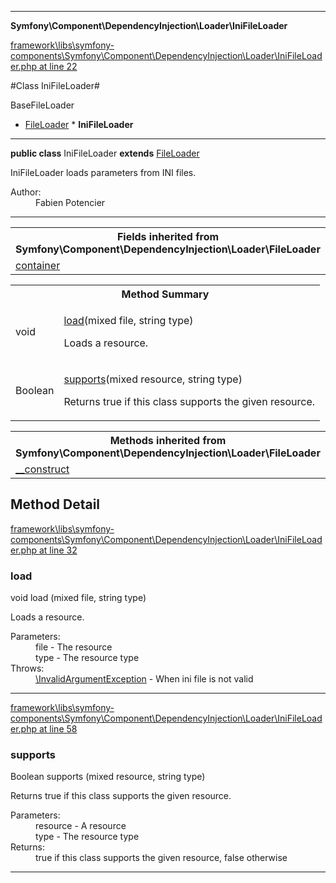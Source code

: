 

- - -

**Symfony\Component\DependencyInjection\Loader\IniFileLoader**


<a href="https://github.com/JeyDotC/Hirudo/blob/master/framework/libs/symfony-components/Symfony/Component/DependencyInjection/Loader/IniFileLoader.php#L22" target='_blank'>framework\libs\symfony-components\Symfony\Component\DependencyInjection\Loader\IniFileLoader.php at line 22</a>

#Class IniFileLoader#

BaseFileLoader
* <a href="https://github.com/JeyDotC/Hirudo-docs/blob/master/symfony/component/dependencyinjection/loader/FileLoader.md">FileLoader</a>
        * **IniFileLoader**




- - -

<p><strong>public  class</strong> <span>IniFileLoader</span>
<strong>extends</strong> <a href="https://github.com/JeyDotC/Hirudo-docs/blob/master/symfony/component/dependencyinjection/loader/FileLoader.md">FileLoader</a>

</p>

<div class="comment" id="overview_description"><p>IniFileLoader loads parameters from INI files.</p></div>

<dl>
<dt>Author:</dt>
<dd>Fabien Potencier <fabien@symfony.com></dd>
</dl>


- - -

<table class="inherit">
<tr><th colspan="2">Fields inherited from Symfony\Component\DependencyInjection\Loader\FileLoader</th></tr>
<tr><td><a href="https://github.com/JeyDotC/Hirudo-docs/blob/master/symfony/component/dependencyinjection/loader/FileLoader.md#container">container</a></td></tr></table>

<table id="summary_method">
<tr><th colspan="2">Method Summary</th></tr>
<tr>
<td><span class='k'></span> <span class='nx'>void</span></td>
<td class="description"><p class="name"><a href="#load">load</a>(mixed file, string type)</p><p class="description">Loads a resource.</p></td>
</tr>
<tr>
<td><span class='k'></span> <span class='nx'>Boolean</span></td>
<td class="description"><p class="name"><a href="#supports">supports</a>(mixed resource, string type)</p><p class="description">Returns true if this class supports the given resource.</p></td>
</tr>
</table>

<table class="inherit">
<tr><th colspan="2">Methods inherited from Symfony\Component\DependencyInjection\Loader\FileLoader</th></tr>
<tr><td><a href="https://github.com/JeyDotC/Hirudo-docs/blob/master/symfony/component/dependencyinjection/loader/FileLoader.md#__construct">__construct</a></td></tr></table>

<h2 id="detail_method">Method Detail</h2>

<a href="https://github.com/JeyDotC/Hirudo/blob/master/framework/libs/symfony-components/Symfony/Component/DependencyInjection/Loader/IniFileLoader.php#L32" target='_blank'>framework\libs\symfony-components\Symfony\Component\DependencyInjection\Loader\IniFileLoader.php at line 32</a>

<h3 id="load()">load</h3>
<span class='k'></span> <span class='nx'>void</span> <span class='nf'>load</span> (mixed file, string type)

<div class="details">
<p>Loads a resource.</p><dl>
<dt>Parameters:</dt>
<dd>file - The resource</dd>
<dd>type - The resource type</dd>
<dt>Throws:</dt>
<dd><a href="../../../../symfony/component/dependencyinjection/exception/invalidargumentexception.html">\InvalidArgumentException</a> - When ini file is not valid</dd>
</dl>

</div>

- - -


<a href="https://github.com/JeyDotC/Hirudo/blob/master/framework/libs/symfony-components/Symfony/Component/DependencyInjection/Loader/IniFileLoader.php#L58" target='_blank'>framework\libs\symfony-components\Symfony\Component\DependencyInjection\Loader\IniFileLoader.php at line 58</a>

<h3 id="supports()">supports</h3>
<span class='k'></span> <span class='nx'>Boolean</span> <span class='nf'>supports</span> (mixed resource, string type)

<div class="details">
<p>Returns true if this class supports the given resource.</p><dl>
<dt>Parameters:</dt>
<dd>resource - A resource</dd>
<dd>type - The resource type</dd>
<dt>Returns:</dt>
<dd>true if this class supports the given resource, false otherwise</dd>
</dl>

</div>

- - -

